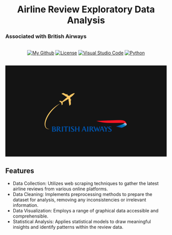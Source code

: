 <h1 align="center">Airline Review Exploratory Data Analysis</h1>
  <h3>Associated with British Airways</h3>

</div>

<br/>

<div align="center">
  <a href="https://github.com/AndrewKim2807"><img alt="My Github" src="https://img.shields.io/badge/GitHub-%23121011.svg?logo=github&logoColor=white"></a>
  <a href="https://github.com/AndrewKim2807/Airline-Review-EDA"><img alt="License" src="https://img.shields.io/badge/License-MIT-red"></a>
  <a href="#"><img alt="Visual Studio Code" src="https://img.shields.io/badge/Visual%20Studio%20Code-0078d7.svg?logo=visual-studio-code&logoColor=white"></a>
  <a href="#"><img alt="Python" src="https://img.shields.io/badge/Python-3776AB?logo=python&logoColor=fff"></a>
</div>

<br/>

![Thumbnail](https://github.com/AndrewKim2807/Airline-Review-EDA/blob/main/Airline%20Review%20EDA.png)

## Features
- Data Collection: Utilizes web scraping techniques to gather the latest airline reviews from various online platforms.
- Data Cleaning: Implements preprocessing methods to prepare the dataset for analysis, removing any inconsistencies or irrelevant information.
- Data Visualization: Employs a range of graphical data accessible and comprehensible.
- Statistical Analysis: Applies statistical models to draw meaningful insights and identify patterns within the review data.
